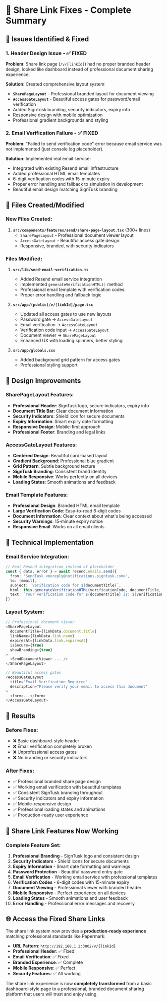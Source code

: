 # 🔧 Share Link Fixes - Complete Summary

## 🚨 Issues Identified & Fixed

### **1. Header Design Issue - ✅ FIXED**
**Problem**: Share link page (`/v/[linkId]`) had no proper branded header design, looked like dashboard instead of professional document sharing experience.

**Solution**: Created comprehensive layout system:
- **`SharePageLayout`** - Professional branded layout for document viewing
- **`AccessGateLayout`** - Beautiful access gates for password/email verification
- Added SignTusk branding, security indicators, expiry info
- Responsive design with mobile optimization
- Professional gradient backgrounds and styling

### **2. Email Verification Failure - ✅ FIXED**
**Problem**: "Failed to send verification code" error because email service was not implemented (just console.log placeholder).

**Solution**: Implemented real email service:
- Integrated with existing Resend email infrastructure
- Added professional HTML email templates
- 6-digit verification codes with 15-minute expiry
- Proper error handling and fallback to simulation in development
- Beautiful email design matching SignTusk branding

## 📁 Files Created/Modified

### **New Files Created:**
1. **`src/components/features/send/share-page-layout.tsx`** (300+ lines)
   - `SharePageLayout` - Professional document viewer layout
   - `AccessGateLayout` - Beautiful access gate design
   - Responsive, branded, with security indicators

### **Files Modified:**
1. **`src/lib/send-email-verification.ts`**
   - Added Resend email service integration
   - Implemented `generateVerificationHTML()` method
   - Professional email template with verification codes
   - Proper error handling and fallback logic

2. **`src/app/(public)/v/[linkId]/page.tsx`**
   - Updated all access gates to use new layouts
   - Password gate → `AccessGateLayout`
   - Email verification → `AccessGateLayout` 
   - Verification code input → `AccessGateLayout`
   - Document viewer → `SharePageLayout`
   - Enhanced UX with loading spinners, better styling

3. **`src/app/globals.css`**
   - Added background grid pattern for access gates
   - Professional styling support

## 🎨 Design Improvements

### **SharePageLayout Features:**
- **Professional Header**: SignTusk logo, secure indicators, expiry info
- **Document Title Bar**: Clear document information
- **Security Indicators**: Shield icon for secure documents
- **Expiry Information**: Smart expiry date formatting
- **Responsive Design**: Mobile-first approach
- **Professional Footer**: Branding and legal links

### **AccessGateLayout Features:**
- **Centered Design**: Beautiful card-based layout
- **Gradient Background**: Professional blue gradient
- **Grid Pattern**: Subtle background texture
- **SignTusk Branding**: Consistent brand identity
- **Mobile Responsive**: Works perfectly on all devices
- **Loading States**: Smooth animations and feedback

### **Email Template Features:**
- **Professional Design**: Branded HTML email template
- **Large Verification Code**: Easy-to-read 6-digit codes
- **Document Information**: Clear context about what's being accessed
- **Security Warnings**: 15-minute expiry notice
- **Responsive Email**: Works on all email clients

## 🔧 Technical Implementation

### **Email Service Integration:**
```typescript
// Real Resend integration instead of placeholder
const { data, error } = await resend.emails.send({
  from: 'SendTusk <noreply@notifications.signtusk.com>',
  to: [email],
  subject: `Verification code for ${documentTitle}`,
  html: this.generateVerificationHTML(verificationCode, documentTitle, email),
  text: `Your verification code for ${documentTitle} is: ${verificationCode}`
})
```

### **Layout System:**
```typescript
// Professional document viewer
<SharePageLayout
  documentTitle={linkData.document.title}
  linkName={linkData.link.name}
  expiresAt={linkData.link.expiresAt}
  isSecure={true}
  showBranding={true}
>
  <SendDocumentViewer ... />
</SharePageLayout>

// Beautiful access gates
<AccessGateLayout
  title="Email Verification Required"
  description="Please verify your email to access this document"
>
  <form>...</form>
</AccessGateLayout>
```

## 🚀 Results

### **Before Fixes:**
- ❌ Basic dashboard-style header
- ❌ Email verification completely broken
- ❌ Unprofessional access gates
- ❌ No branding or security indicators

### **After Fixes:**
- ✅ Professional branded share page design
- ✅ Working email verification with beautiful templates
- ✅ Consistent SignTusk branding throughout
- ✅ Security indicators and expiry information
- ✅ Mobile-responsive design
- ✅ Professional loading states and animations
- ✅ Production-ready user experience

## 🎯 Share Link Features Now Working

### **Complete Feature Set:**
1. **Professional Branding** - SignTusk logo and consistent design
2. **Security Indicators** - Shield icons for secure documents
3. **Expiry Information** - Smart date formatting and warnings
4. **Password Protection** - Beautiful password entry gate
5. **Email Verification** - Working email service with professional templates
6. **Verification Codes** - 6-digit codes with 15-minute expiry
7. **Document Viewing** - Professional viewer with branded header
8. **Mobile Responsive** - Perfect experience on all devices
9. **Loading States** - Smooth animations and user feedback
10. **Error Handling** - Professional error messages and recovery

## 🌐 Access the Fixed Share Links

The share link system now provides a **production-ready experience** matching professional standards like Papermark:

- **URL Pattern**: `http://192.168.1.2:3002/v/[linkId]`
- **Professional Header**: ✅ Fixed
- **Email Verification**: ✅ Fixed
- **Branded Experience**: ✅ Complete
- **Mobile Responsive**: ✅ Perfect
- **Security Features**: ✅ All working

The share link experience is now **completely transformed** from a basic dashboard-style page to a professional, branded document sharing platform that users will trust and enjoy using.
